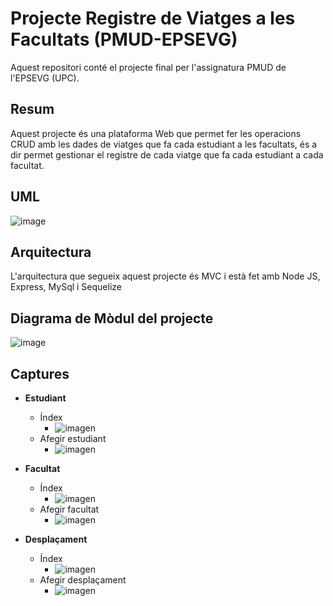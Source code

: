 # Projecte Registre de Viatges a les Facultats  (PMUD-EPSEVG)
Aquest repositori conté el projecte final per l'assignatura PMUD de l'EPSEVG (UPC). 

## Resum
Aquest projecte és una plataforma Web que permet fer les operacions CRUD amb les dades de viatges que fa cada estudiant a les facultats, és a dir permet gestionar el registre de cada viatge que fa cada estudiant a cada facultat. 

## UML
![image](https://user-images.githubusercontent.com/29677743/139540228-de8545a6-337b-444f-9bfd-ed99e12526ec.png)

## Arquitectura
L'arquitectura que segueix aquest projecte és MVC i està fet amb Node JS, Express, MySql i Sequelize

## Diagrama de Mòdul del projecte
![image](https://user-images.githubusercontent.com/29677743/139540423-34949a11-b61e-4b86-90e1-1c1863c936c5.png)

## Captures
- **Estudiant**
    - Índex
        - ![imagen](https://user-images.githubusercontent.com/29677743/140612073-6f827363-8eb7-461a-aff3-fadb7ebc30c3.png)
    - Afegir estudiant
        - ![imagen](https://user-images.githubusercontent.com/29677743/140614860-a0364bf5-a646-4c08-b0af-cad5c928551f.png)

- **Facultat**
    - Índex
        - ![imagen](https://user-images.githubusercontent.com/29677743/140612102-b6f034db-64e7-46f1-a77f-f80b700cb8e1.png)
    - Afegir facultat
        - ![imagen](https://user-images.githubusercontent.com/29677743/140614930-e3a4dff2-8f89-402e-86b4-730d03a4d9d6.png)

- **Desplaçament**
    - Índex
        - ![imagen](https://user-images.githubusercontent.com/29677743/140612136-24ab9094-2449-49e3-b25c-a878e470c6b9.png)
     - Afegir desplaçament
        - ![imagen](https://user-images.githubusercontent.com/29677743/140614982-b08b0f23-e0c5-4991-8c80-d5af8e29ac9e.png)


